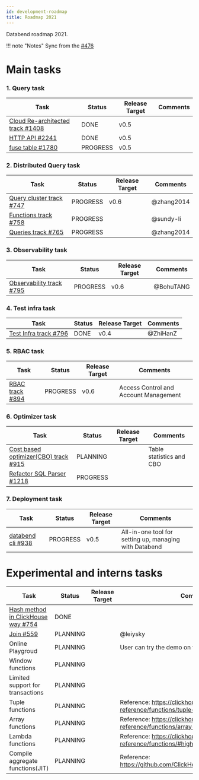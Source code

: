 ```yaml
---
id: development-roadmap
title: Roadmap 2021
---
```


Databend roadmap 2021.

!!! note "Notes"
    Sync from the [#476](https://github.com/datafuselabs/databend/issues/746)

# Main tasks

###  1. Query task

| Task                                         | Status    | Release Target | Comments        | 
| ----------------------------------------------- | --------- | -------------- | --------------- | 
| [ Cloud Re-architected track #1408](https://github.com/datafuselabs/databend/issues/1408)| DONE  | v0.5    |   |
| [ HTTP API #2241](https://github.com/datafuselabs/databend/issues/2241)| DONE  | v0.5  |   |
| [ fuse table #1780](https://github.com/datafuselabs/databend/issues/1780)| PROGRESS  |  v0.5 |   |


###  2. Distributed Query task

| Task                                         | Status    | Release Target | Comments        | 
| ----------------------------------------------- | --------- | -------------- | --------------- | 
| [Query cluster track #747](https://github.com/datafuselabs/databend/issues/747) | PROGRESS  |  v0.6 | @zhang2014 |
| [Functions track #758](https://github.com/datafuselabs/databend/issues/758)| PROGRESS  |   | @sundy-li   |
|[Queries track #765](https://github.com/datafuselabs/databend/issues/765/)|PROGRESS| | @zhang2014|


### 3. Observability task
| Task                                         | Status    | Release Target | Comments        | 
| ----------------------------------------------- | --------- | -------------- | --------------- | 
| [Observability track #795](https://github.com/datafuselabs/databend/issues/795) | PROGRESS  |  v0.6 | @BohuTANG  |

### 4. Test infra task

| Task                                         | Status    | Release Target | Comments        | 
| ----------------------------------------------- | --------- | -------------- | --------------- | 
| [Test Infra track #796](https://github.com/datafuselabs/databend/issues/796) | DONE  |  v0.4 | @ZhiHanZ  |

### 5. RBAC task

| Task                                         | Status    | Release Target | Comments        | 
| ----------------------------------------------- | --------- | -------------- | --------------- | 
| [RBAC track #894](https://github.com/datafuselabs/databend/issues/894) | PROGRESS  | v0.6  |  Access Control and Account Management |

### 6. Optimizer task

| Task                                         | Status    | Release Target | Comments        | 
| ----------------------------------------------- | --------- | -------------- | --------------- | 
| [Cost based optimizer(CBO) track #915](https://github.com/datafuselabs/databend/issues/915) | PLANNING  |   |  Table statistics and CBO |
| [ Refactor SQL Parser #1218](https://github.com/datafuselabs/databend/issues/1218)| PROGRESS  |     | |

### 7. Deployment task

| Task                                         | Status    | Release Target | Comments        | 
| ----------------------------------------------- | --------- | -------------- | --------------- | 
| [ databend cli #938](https://github.com/datafuselabs/databend/issues/938) | PROGRESS  | v0.5   |  All-in-one tool for setting up, managing with Databend |

# Experimental and interns tasks

| Task                                         | Status    | Release Target | Comments        | 
| ----------------------------------------------- | --------- | -------------- | --------------- | 
| [Hash method in ClickHouse way #754](https://github.com/datafuselabs/databend/issues/754) | DONE  |   |  |
| [Join #559](https://github.com/datafuselabs/databend/pull/559) |  PLANNING |   | @leiysky  |
| Online Playgroud  | PLANNING  |   | User can try the demo on the databend.rs website |
| Window functions | PLANNING  |   |  |
| Limited support for transactions | PLANNING  |   |  |
| Tuple functions | PLANNING  |   | Reference: https://clickhouse.tech/docs/en/sql-reference/functions/tuple-functions/  |
| Array functions | PLANNING  |   |  Reference: https://clickhouse.tech/docs/en/sql-reference/functions/array-functions/ |
| Lambda functions | PLANNING  |   | Reference: https://clickhouse.tech/docs/en/sql-reference/functions/#higher-order-functions  |
| Compile aggregate functions(JIT) | PLANNING  |   | Reference: https://github.com/ClickHouse/ClickHouse/pull/24789  |


